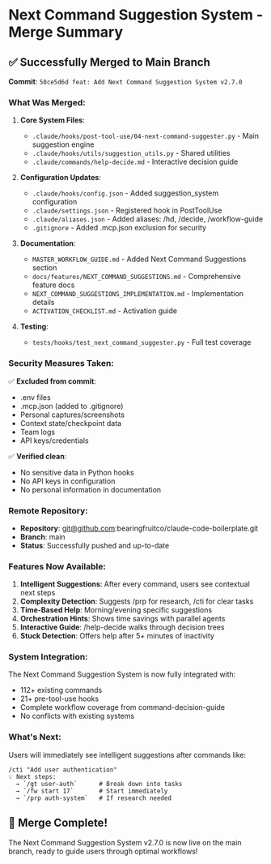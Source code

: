 # Next Command Suggestion System - Merge Summary

## ✅ Successfully Merged to Main Branch

**Commit**: `50ce5d6d feat: Add Next Command Suggestion System v2.7.0`

### What Was Merged:

1. **Core System Files**:
   - `.claude/hooks/post-tool-use/04-next-command-suggester.py` - Main suggestion engine
   - `.claude/hooks/utils/suggestion_utils.py` - Shared utilities
   - `.claude/commands/help-decide.md` - Interactive decision guide

2. **Configuration Updates**:
   - `.claude/hooks/config.json` - Added suggestion_system configuration
   - `.claude/settings.json` - Registered hook in PostToolUse
   - `.claude/aliases.json` - Added aliases: /hd, /decide, /workflow-guide
   - `.gitignore` - Added .mcp.json exclusion for security

3. **Documentation**:
   - `MASTER_WORKFLOW_GUIDE.md` - Added Next Command Suggestions section
   - `docs/features/NEXT_COMMAND_SUGGESTIONS.md` - Comprehensive feature docs
   - `NEXT_COMMAND_SUGGESTIONS_IMPLEMENTATION.md` - Implementation details
   - `ACTIVATION_CHECKLIST.md` - Activation guide

4. **Testing**:
   - `tests/hooks/test_next_command_suggester.py` - Full test coverage

### Security Measures Taken:

✅ **Excluded from commit**:
- .env files
- .mcp.json (added to .gitignore)
- Personal captures/screenshots
- Context state/checkpoint data
- Team logs
- API keys/credentials

✅ **Verified clean**:
- No sensitive data in Python hooks
- No API keys in configuration
- No personal information in documentation

### Remote Repository:

- **Repository**: git@github.com:bearingfruitco/claude-code-boilerplate.git
- **Branch**: main
- **Status**: Successfully pushed and up-to-date

### Features Now Available:

1. **Intelligent Suggestions**: After every command, users see contextual next steps
2. **Complexity Detection**: Suggests /prp for research, /cti for clear tasks
3. **Time-Based Help**: Morning/evening specific suggestions
4. **Orchestration Hints**: Shows time savings with parallel agents
5. **Interactive Guide**: /help-decide walks through decision trees
6. **Stuck Detection**: Offers help after 5+ minutes of inactivity

### System Integration:

The Next Command Suggestion System is now fully integrated with:
- 112+ existing commands
- 21+ pre-tool-use hooks
- Complete workflow coverage from command-decision-guide
- No conflicts with existing systems

### What's Next:

Users will immediately see intelligent suggestions after commands like:
```
/cti "Add user authentication"
💡 Next steps:
  → `/gt user-auth`      # Break down into tasks
  → `/fw start 17`       # Start immediately
  → `/prp auth-system`   # If research needed
```

## 🎉 Merge Complete!

The Next Command Suggestion System v2.7.0 is now live on the main branch, ready to guide users through optimal workflows!
